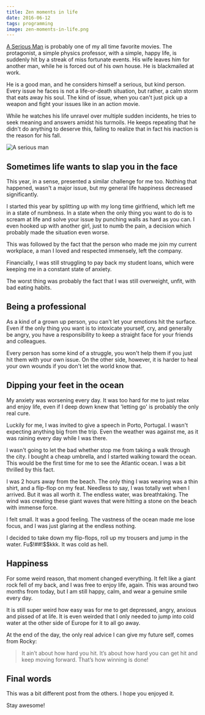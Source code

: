 ```yaml
---
title: Zen moments in life
date: 2016-06-12
tags: programming
image: zen-moments-in-life.png
---
```


[A Serious Man](http://www.imdb.com/title/tt1019452/) is probably one of my all
time favorite movies. The protagonist, a simple physics professor, with a
simple, happy life, is suddenly hit by a streak of miss fortunate events. His
wife leaves him for another man, while he is forced out of his own house. He is
blackmailed at work.

He is a good man, and he considers himself a serious, but kind person. Every
issue he faces is not a life-or-death situation, but rather, a calm storm that
eats away his soul. The kind of issue, when you can't just pick up a weapon and
fight your issues like in an action movie.

While he watches his life unravel over multiple sudden incidents, he tries to
seek meaning and answers amidst his turmoils. He keeps repeating that he didn't
do anything to deserve this, failing to realize that in fact his inaction is
the reason for his fall.

![A serious man](images/zen/a-serious-man.jpg)

## Sometimes life wants to slap you in the face

This year, in a sense, presented a similar challenge for me too. Nothing that
happened, wasn't a major issue, but my general life happiness decreased
significantly.

I started this year by splitting up with my long time girlfriend, which left me
in a state of numbness. In a state when the only thing you want to do is to
scream at life and solve your issue by punching walls as hard as you can. I even
hooked up with another girl, just to numb the pain, a decision which
probably made the situation even worse.

This was followed by the fact that the person who made me join my current
workplace, a man I loved and respected immensely, left the company.

Financially, I was still struggling to pay back my student loans, which were
keeping me in a constant state of anxiety.

The worst thing was probably the fact that I was still overweight, unfit, with
bad eating habits.

## Being a professional

As a kind of a grown up person, you can't let your emotions hit the surface.
Even if the only thing you want is to intoxicate yourself, cry, and generally be
angry, you have a responsibility to keep a straight face for your friends and
colleagues.

Every person has some kind of a struggle, you won't help them if you just hit
them with your own issue. On the other side, however, it is harder to heal your
own wounds if you don't let the world know that.

## Dipping your feet in the ocean

My anxiety was worsening every day. It was too hard for me to just relax and
enjoy life, even if I deep down knew that 'letting go' is probably the only real
cure.

Luckily for me, I was invited to give a speech in Porto, Portugal. I wasn't
expecting anything big from the trip. Even the weather was against me, as it was
raining every day while I was there.

I wasn't going to let the bad whether stop me from taking a walk through the
city. I bought a cheap umbrella, and I started walking toward the ocean. This
would be the first time for me to see the Atlantic ocean. I was a bit thrilled
by this fact.

I was 2 hours away from the beach. The only thing I was wearing was a
thin shirt, and a flip-flop on my feat. Needless to say, I was totally wet when
I arrived. But it was all worth it. The endless water, was breathtaking. The
wind was creating these giant waves that were hitting a stone on the beach with
immense force.

I felt small. It was a good feeling. The vastness of the ocean made me lose
focus, and I was just glaring at the endless nothing.

I decided to take down my flip-flops, roll up my trousers and jump in the water.
Fu$!##!$$kkk. It was cold as hell.

## Happiness

For some weird reason, that moment changed everything. It felt like a giant rock
fell of my back, and I was free to enjoy life, again. This was around two months
from today, but I am still happy, calm, and wear a genuine smile every day.

It is still super weird how easy was for me to get depressed, angry, anxious
and pissed of at life. It is even weirded that I only needed to jump into cold
water at the other side of Europe for it to all go away.

At the end of the day, the only real advice I can give my future self, comes
from Rocky:

> It ain’t about how hard you hit. It’s about how hard you can get hit and keep
> moving forward. That’s how winning is done!

## Final words

This was a bit different post from the others. I hope you enjoyed it.

Stay awesome!
